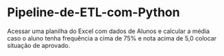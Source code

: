 # Pipeline-de-ETL-com-Python
Acessar uma planilha do Excel com dados de Alunos e calcular a média caso o aluno tenha frequência a cima de 75% e nota acima de 5,0 colocar situação de aprovado.
